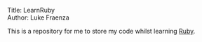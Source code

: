 Title:  LearnRuby  
Author: Luke Fraenza  

This is a repository for me to store my code whilst learning [Ruby][1].

[1]: http://www.ruby-lang.org/
